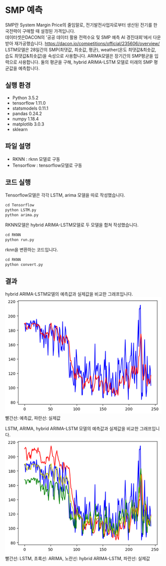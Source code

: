 # SMP 예측
SMP란 System Margin Price의 줄임말로, 
전기발전사업자로부터 생산된 전기를 한국전력이 구매할 때 설정된 가격입니다.
<br>
데이터셋은DACON의 '공공 데이터 활용 전력수요 및 SMP 예측 AI 경진대회'에서 다운 받아 재가공했습니다.
https://dacon.io/competitions/official/235606/overview/
<br>
LSTM모델은 28일간의 SMP(최댓값, 최솟값, 평균), weather(온도 최댓값&최솟값, 습도 최댓값&최솟값)을 속성으로 사용합니다.
ARIMA모델은 장기간의 SMP평균을 입력으로 사용합니다.
둘의 평균을 구해, hybrid ARIMA-LSTM 모델로 미래의 SMP 평균값을 예측합니다.

실행 환경
-
- Python 3.5.2
- tensorflow 1.11.0
- statsmodels 0.11.1
- pandas 0.24.2
- numpy 1.18.4
- matplotlib 3.0.3
- sklearn

파일 설명
-
- RKNN : rknn 모델로 구동
- Tensorflow : tensorflow모델로 구동

코드 실행
-
Tensorflow모델은 각각 LSTM, arima 모델을 따로 작성했습니다.

```
cd Tensorflow
python LSTM.py
python arima.py
```

RKNN모델은 hybrid ARIMA-LSTM모델로 두 모델을 합쳐 작성했습니다.
```
cd RKNN
python run.py
```

rknn을 변환하는 코드입니다.
```
cd RKNN
python convert.py
```

결과
-
hybrid ARIMA-LSTM모델의 예측값과 실제값을 비교한 그래프입니다.
<img src="/RKNN/output(hybrid2).png">
빨간선: 예측값, 파란선: 실제값
<br>

LSTM, ARIMA, hybrid ARIMA-LSTM 모델의 예측값과 실제값을 비교한 그래프입니다.
<img src="/RKNN/output(hybrid).png">
빨간선: LSTM, 초록선: ARIMA, 노란선: hybrid ARIMA-LSTM, 파란선: 실제값

